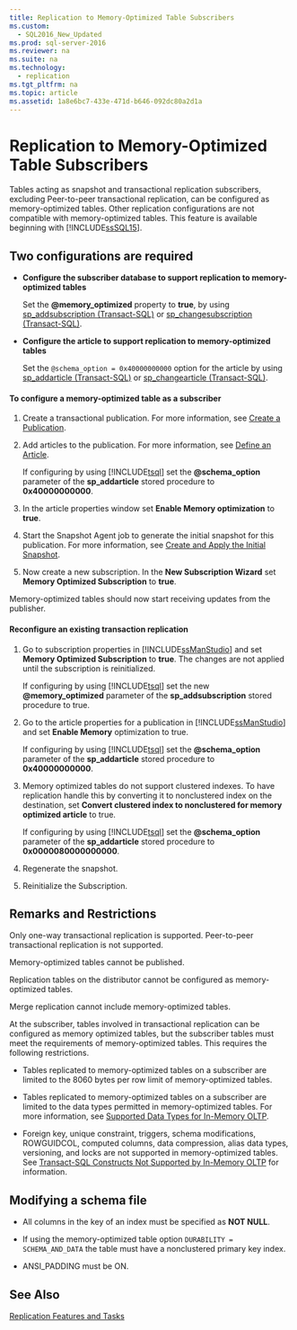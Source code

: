 ```yaml
---
title: Replication to Memory-Optimized Table Subscribers
ms.custom: 
  - SQL2016_New_Updated
ms.prod: sql-server-2016
ms.reviewer: na
ms.suite: na
ms.technology: 
  - replication
ms.tgt_pltfrm: na
ms.topic: article
ms.assetid: 1a8e6bc7-433e-471d-b646-092dc80a2d1a
---
```

# Replication to Memory-Optimized Table Subscribers
  Tables acting as snapshot and transactional replication subscribers, excluding Peer\-to\-peer transactional replication, can be configured as memory\-optimized tables. Other replication configurations are not compatible with memory\-optimized tables. This feature is available beginning with [!INCLUDE[ssSQL15](../../Token\Other/ssSQL15_md.md)].  
  
## Two configurations are required  
  
-   **Configure the subscriber database to support replication to memory\-optimized tables**  
  
     Set the **@memory\_optimized** property  to **true**, by using [sp_addsubscription &#40;Transact-SQL&#41;](../Topic/sp_addsubscription%20\(Transact-SQL\).md) or [sp_changesubscription &#40;Transact-SQL&#41;](../Topic/sp_changesubscription%20\(Transact-SQL\).md).  
  
-   **Configure the article to support replication to memory\-optimized tables**  
  
     Set the `@schema_option = 0x40000000000` option for the article by using [sp_addarticle &#40;Transact-SQL&#41;](../Topic/sp_addarticle%20\(Transact-SQL\).md) or [sp_changearticle &#40;Transact-SQL&#41;](../Topic/sp_changearticle%20\(Transact-SQL\).md).  
  
#### To configure a memory\-optimized table as a subscriber  
  
1.  Create a transactional publication. For more information, see [Create a Publication](../../Topics\TopicNameContainA/Create-a-Publication.md).  
  
2.  Add articles to the publication. For more information, see [Define an Article](../../Topics\TopicNameNotContainA/Define-an-Article.md).  
  
     If configuring by using [!INCLUDE[tsql](../../Token\Other/tsql_md.md)] set the **@schema\_option** parameter of the **sp\_addarticle** stored procedure to   
    **0x40000000000**.  
  
3.  In the article properties window set **Enable Memory optimization** to **true**.  
  
4.  Start the Snapshot Agent job to generate the initial snapshot for this publication. For more information, see [Create and Apply the Initial Snapshot](../../Topics\TopicNameNotContainA/Create-and-Apply-the-Initial-Snapshot.md).  
  
5.  Now create a new subscription. In the **New Subscription Wizard** set **Memory Optimized Subscription** to **true**.  
  
 Memory\-optimized tables should now start receiving updates from the publisher.  
  
#### Reconfigure an existing transaction replication  
  
1.  Go to subscription properties in [!INCLUDE[ssManStudio](../../Token\Other/ssManStudio_md.md)] and set **Memory Optimized Subscription** to **true**. The changes are not applied until the subscription is reinitialized.  
  
     If configuring by using [!INCLUDE[tsql](../../Token\Other/tsql_md.md)] set the new **@memory\_optimized** parameter of the **sp\_addsubscription** stored procedure to true.  
  
2.  Go to the article properties  for a publication in [!INCLUDE[ssManStudio](../../Token\Other/ssManStudio_md.md)] and set **Enable Memory** optimization to true.  
  
     If configuring by using [!INCLUDE[tsql](../../Token\Other/tsql_md.md)] set the **@schema\_option** parameter of the **sp\_addarticle** stored procedure to   
    **0x40000000000**.  
  
3.  Memory optimized tables do not support clustered indexes. To have replication handle this by converting it to nonclustered index on the destination, set **Convert clustered index to nonclustered for memory optimized article** to true.  
  
     If configuring by using [!INCLUDE[tsql](../../Token\Other/tsql_md.md)] set the **@schema\_option** parameter of the **sp\_addarticle** stored procedure to	**0x0000080000000000**.  
  
4.  Regenerate the snapshot.  
  
5.  Reinitialize the Subscription.  
  
## Remarks and Restrictions  
 Only one\-way transactional replication is supported. Peer\-to\-peer transactional replication is not supported.  
  
 Memory\-optimized tables cannot be published.  
  
 Replication tables on the distributor cannot be configured as memory\-optimized tables.  
  
 Merge replication cannot include memory\-optimized tables.  
  
 At the subscriber, tables involved in transactional replication can be configured as memory optimized tables, but the subscriber tables must meet the requirements of memory\-optimized tables. This requires the following restrictions.  
  
-   Tables replicated to memory\-optimized tables on a subscriber are limited to the 8060 bytes per row limit of memory\-optimized tables.  
  
-   Tables replicated to memory\-optimized tables on a subscriber are limited to the data types permitted in memory\-optimized tables. For more information, see [Supported Data Types for In-Memory OLTP](../../Topics\TopicNameNotContainA/Supported-Data-Types-for-In-Memory-OLTP.md).  
  
-   Foreign key, unique constraint, triggers, schema modifications, ROWGUIDCOL, computed columns, data compression, alias data types, versioning, and locks are not supported in memory\-optimized tables. See [Transact-SQL Constructs Not Supported by In-Memory OLTP](../../Topics\TopicNameNotContainA/Transact-SQL-Constructs-Not-Supported-by-In-Memory-OLTP.md) for information.  
  
##  <a name="Schema"></a> Modifying a schema file  
  
-   All columns in the key of an index must be specified as **NOT NULL**.  
  
-   If using the memory\-optimized table option `DURABILITY = SCHEMA_AND_DATA` the table must have a nonclustered primary key index.  
  
-   ANSI\_PADDING must be ON.  
  
## See Also  
 [Replication Features and Tasks](../../Topics\TopicNameNotContainA/Replication-Features-and-Tasks.md)  
  
  